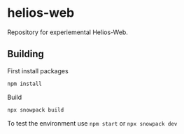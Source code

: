 # helios-web

Repository for experiemental Helios-Web.

## Building
First install packages
```bash
npm install
```

Build
```bash
npx snowpack build
```
To test the environment use `npm start` or `npx snowpack dev`
